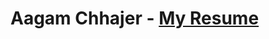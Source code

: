 
# Aagam Chhajer - [My Resume](https://drive.google.com/file/d/188D-GihjpPjhe1iuUtmBz_bUT2orBdbv/view?usp=sharing)


